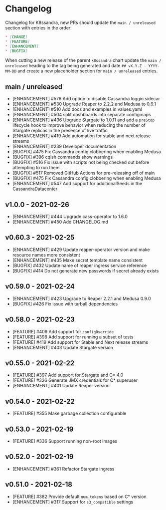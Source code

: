 # Changelog

Changelog for K8ssandra, new PRs should update the `main / unreleased` section with entries in the order:

```markdown
* [CHANGE]
* [FEATURE]
* [ENHANCEMENT]
* [BUGFIX]
```

When cutting a new release of the parent `k8ssandra` chart update the `main / unreleased` heading to the tag being generated and date `## vX.Y.Z - YYYY-MM-DD` and create a new placeholder section for  `main / unreleased` entries.

## main / unreleased
* [ENHANCEMENT] #576 Add option to disable Cassandra loggin sidecar
* [ENHANCEMENT] #530 Upgrade Reaper to 2.2.2 and Medusa to 0.9.1
* [ENHANCEMENT] #510 Add docs and examples in values.yaml
* [ENHANCEMENT] #504 split dashboards into separate configmaps
* [ENHANCEMENT] #436 Upgrade Stargate to 1.0.11 and add a `preStop` lifecycle hook to improve behavior when reducing the number of Stargate replicas in the presence of live traffic
* [ENHANCEMENT] #419 Add automation for stable and next release streams
* [ENHANCEMENT] #239 Developer documentation
* [BUGFIX] #475 Fix Cassandra config clobbering when enabling Medusa
* [BUGFIX] #396 cqlsh commands show warnings
* [BUGFIX] #516 Fix issue with scripts not being checked out before attempting to run them.
* [BUGFIX] #517 Removed GitHub Actions for pre-releasing off of main
* [BUGFIX] #475 Fix Cassandra config clobbering when enabling Medusa
* [ENHANCEMENT] #547 Add support for additionalSeeds in the CassandraDatacenter

## v1.0.0 - 2021-02-26

* [ENHANCEMENT] #444 Upgrade cass-operator to 1.6.0
* [ENHANCEMENT] #450 Add CHANGELOG.md

## v0.60.3 - 2021-02-25

* [ENHANCEMENT] #429 Update reaper-operator version and make resource names more consistent
* [ENHANCEMENT] #435 Make secret template name consistent
* [BUGFIX] #432 Update name of reaper ingress service reference
* [BUGFIX] #414 Do not generate new passwords if secret already exists

## v0.59.0 - 2021-02-24

* [ENHANCEMENT] #423 Upgrade to Reaper 2.2.1 and Medusa 0.9.0
* [BUGFIX] #426 Fix issue with tarball dependencies

## v0.58.0 - 2021-02-23

* [FEATURE] #409 Add support for `configOverride`
* [FEATURE] #398 Add support for running a subset of tests
* [FEATURE] #419 Add support for Stable and Next release streams
* [ENHANCEMENT] #403 Update Stargate version

## v0.55.0 - 2021-02-22

* [FEATURE] #397 Add support for Stargate and C* 4.0
* [FEATURE] #326 Generate JMX credentials for C* superuser
* [ENHANCEMENT] #401 Update Reaper version

## v0.54.0 - 2021-02-22

* [FEATURE] #355 Make garbage collection configurable

## v0.53.0 - 2021-02-19

* [FEATURE] #336 Support running non-root images

## v0.52.0 - 2021-02-19

* [ENHANCEMENT] #361 Refactor Stargate ingress

## v0.51.0 - 2021-02-18

* [FEATURE] #382 Provide default `num_tokens` based on C* version
* [ENHANCEMENT] #317 Support for `s3_compatible` settings
